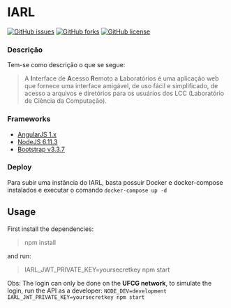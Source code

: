 IARL
===

[![GitHub issues](https://img.shields.io/github/issues/Guardians-DSC/iarl.svg)](https://github.com/Guardians-DSC/iarl/issues)
[![GitHub forks](https://img.shields.io/github/forks/Guardians-DSC/iarl.svg)](https://github.com/Guardians-DSC/iarl/network)
[![GitHub license](https://img.shields.io/badge/license-MIT-blue.svg)](https://raw.githubusercontent.com/Guardians-DSC/iarl/master/LICENSE)

### Descrição
Tem-se como descrição o que se segue:

> A **I**nterface de **A**cesso **R**emoto a **L**aboratórios é uma aplicação web que fornece uma interface amigável, de uso fácil e simplificado, de acesso a arquivos e diretórios para os usuários dos LCC (Laboratório de Ciência da Computação).

### Frameworks
* [AngularJS 1.x](https://angularjs.org/)
* [NodeJS 6.11.3](https://nodejs.org/en/)
* [Bootstrap v3.3.7](http://getbootstrap.com/docs/3.3/)

### Deploy

Para subir uma instância do IARL, basta possuir Docker e docker-compose instalados e executar o comando `docker-compose up -d`

## Usage
First install the dependencies:
> npm install  

and run:
> IARL_JWT_PRIVATE_KEY=yoursecretkey npm start  

Obs: The login can only be done on the **UFCG network**, to simulate the login, run the API as a developer: ```NODE_DEV=development IARL_JWT_PRIVATE_KEY=yoursecretkey npm start```

